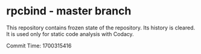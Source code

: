 # rpcbind - master branch

This repository contains frozen state of the repository.
Its history is cleared. It is used only for static code
analysis with Codacy.

Commit Time: 1700315416